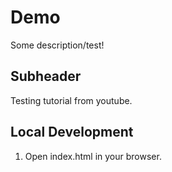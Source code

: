 # Demo

Some description/test!


## Subheader

Testing tutorial from youtube. 


## Local Development

1. Open index.html in your browser.
